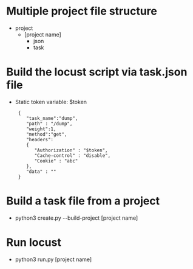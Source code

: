 


# Multiple project file structure

* project
  * [project name]
    * json
    * task
 

# Build the locust script via task.json file
* Static token variable: $token


       {
          "task_name":"dump",
          "path" : "/dump",
          "weight":1,
          "method":"get",
          "headers":
          {
             "Authorization" : "$token", 
             "Cache-control" : "disable",
             "Cookie" : "abc"
          },
          "data" : ""
       }

# Build a task file from a project
* python3 create.py --build-project [project name]
 
 # Run locust
 * python3 run.py [project name]
